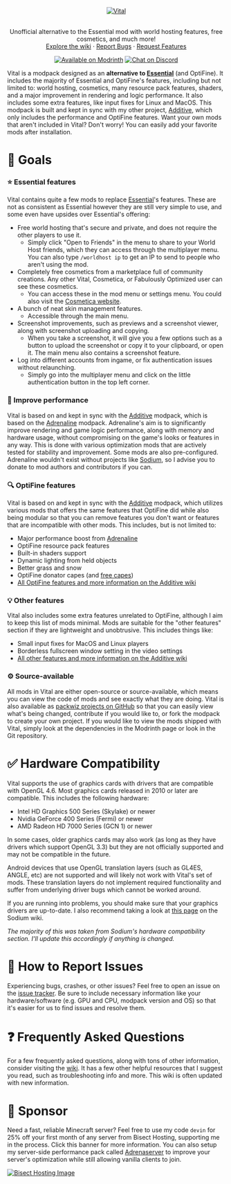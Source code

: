 <div align="center">
  <a href="https://github.com/intergrav/Adrenaline">
    <img src="https://raw.githubusercontent.com/intergrav/branding/main/vital/vital-banner.svg" alt="Vital">
  </a>
  <br />
  <br />
  <p align="center">
    Unofficial alternative to the Essential mod with world hosting features, free cosmetics, and much more!
    <br />
    <a href="https://github.com/intergrav/vital/wiki">Explore the wiki</a>
    ·
    <a href="https://github.com/intergrav/vital/issues">Report Bugs</a>
    ·
    <a href="https://github.com/intergrav/vital/issues">Request Features</a>
  </p>
  <a href="https://modrinth.com/modpack/vital"><img src="https://cdn.jsdelivr.net/npm/@intergrav/devins-badges@3/assets/compact-minimal/available/modrinth_vector.svg" alt="Available on Modrinth"></a>
  <a href="https://discord.gg/wncdz7e8jy"><img src="https://cdn.jsdelivr.net/npm/@intergrav/devins-badges@3/assets/compact-minimal/social/discord-singular_vector.svg" alt="Chat on Discord"></a>
</div>

Vital is a modpack designed as an **alternative to [Essential](https://modrinth.com/mod/essential)** (and OptiFine). It includes the majority of Essential and OptiFine's features, including but not limited to: world hosting, cosmetics, many resource pack features, shaders, and a major improvement in rendering and logic performance. It also includes some extra features, like input fixes for Linux and MacOS. This modpack is built and kept in sync with my other project, [Additive](https://modrinth.com/modpack/additive), which only includes the performance and OptiFine features. Want your own mods that aren't included in Vital? Don't worry! You can easily add your favorite mods after installation.

# 🎯 Goals

### ⭐ Essential features

Vital contains quite a few mods to replace [Essential](https://modrinth.com/mod/essential)'s features. These are not as consistent as Essential however they are still very simple to use, and some even have upsides over Essential's offering:

- Free world hosting that's secure and private, and does not require the other players to use it. 
  - Simply click "Open to Friends" in the menu to share to your World Host friends, which they can access through the multiplayer menu. You can also type `/worldhost ip` to get an IP to send to people who aren't using the mod.
- Completely free cosmetics from a marketplace full of community creations. Any other Vital, Cosmetica, or Fabulously Optimized user can see these cosmetics.
  - You can access these in the mod menu or settings menu. You could also visit the [Cosmetica website](https://cosmetica.cc).
- A bunch of neat skin management features.
  - Accessible through the main menu.
- Screenshot improvements, such as previews and a screenshot viewer, along with screenshot uploading and copying.
  - When you take a screenshot, it will give you a few options such as a button to upload the screenshot or copy it to your clipboard, or open it. The main menu also contains a screenshot feature.
- Log into different accounts from ingame, or fix authentication issues without relaunching.
  - Simply go into the multiplayer menu and click on the little authentication button in the top left corner.

### 🚀 Improve performance

Vital is based on and kept in sync with the [Additive](https://modrinth.com/modpack/Additive) modpack, which is based on the [Adrenaline](https://modrinth.com/modpack/adrenaline) modpack. Adrenaline's aim is to significantly improve rendering and game logic performance, along with memory and hardware usage, without compromising on the game's looks or features in any way. This is done with various optimization mods that are actively tested for stability and improvement. Some mods are also pre-configured. Adrenaline wouldn't exist without projects like [Sodium](https://modrinth.com/mod/sodium), so I advise you to donate to mod authors and contributors if you can.

### 🔍 OptiFine features

Vital is based on and kept in sync with the [Additive](https://modrinth.com/modpack/Additive) modpack, which utilizes various mods that offers the same features that OptiFine did while also being modular so that you can remove features you don't want or features that are incompatible with other mods. This includes, but is not limited to:

- Major performance boost from [Adrenaline](https://modrinth.com/modpack/adrenaline)
- OptiFine resource pack features
- Built-in shaders support
- Dynamic lighting from held objects
- Better grass and snow
- OptiFine donator capes (and [free capes](https://github.com/skywardmc/additive/wiki/Supporter-cape))
- [All OptiFine features and more information on the Additive wiki](https://github.com/skywardmc/additive/wiki/Give-up-OptiFine)

### 💡 Other features

Vital also includes some extra features unrelated to OptiFine, although I aim to keep this list of mods minimal. Mods are suitable for the "other features" section if they are lightweight and unobtrusive. This includes things like:

- Small input fixes for MacOS and Linux players
- Borderless fullscreen window setting in the video settings
- [All other features and more information on the Additive wiki](https://github.com/skywardmc/additive/wiki/Extra-features)

### ⚙️ Source-available

All mods in Vital are either open-source or source-available, which means you can view the code of mods and see exactly what they are doing. Vital is also available as [packwiz projects on GitHub](https://github.com/intergrav/vital) so that you can easily view what's being changed, contribute if you would like to, or fork the modpack to create your own project. If you would like to view the mods shipped with Vital, simply look at the dependencies in the Modrinth page or look in the Git repository.

# ✅ Hardware Compatibility

Vital supports the use of graphics cards with drivers that are compatible with OpenGL 4.6. Most graphics cards released in 2010 or later are compatible. This includes the following hardware:

- Intel HD Graphics 500 Series (Skylake) or newer
- Nvidia GeForce 400 Series (Fermi) or newer
- AMD Radeon HD 7000 Series (GCN 1) or newer

In some cases, older graphics cards may also work (as long as they have drivers which support OpenGL 3.3) but they are not officially supported and may not be compatible in the future.

Android devices that use OpenGL translation layers (such as GL4ES, ANGLE, etc) are not supported and will likely not work with Vital's set of mods. These translation layers do not implement required functionality and suffer from underlying driver bugs which cannot be worked around.

If you are running into problems, you should make sure that your graphics drivers are up-to-date. I also recommend taking a look at [this page](https://github.com/CaffeineMC/sodium-fabric/wiki/Driver-Compatibility) on the Sodium wiki.

*The majority of this was taken from Sodium's hardware compatibility section. I'll update this accordingly if anything is changed.*

# 🐛 How to Report Issues

Experiencing bugs, crashes, or other issues? Feel free to open an issue on the [issue tracker](https://github.com/intergrav/Vital/issues). Be sure to include necessary information like your hardware/software (e.g. GPU and CPU, modpack version and OS) so that it's easier for us to find issues and resolve them.

# ❓ Frequently Asked Questions

For a few frequently asked questions, along with tons of other information, consider visiting the [wiki](https://github.com/intergrav/Vital/wiki). It has a few other helpful resources that I suggest you read, such as troubleshooting info and more. This wiki is often updated with new information.

# 🍉 Sponsor

Need a fast, reliable Minecraft server? Feel free to use my code `devin` for 25% off your first month of any server from Bisect Hosting, supporting me in the process. Click this banner for more information. You can also setup my server-side performance pack called [Adrenaserver](https://modrinth.com/modpack/adrenaserver) to improve your server's optimization while still allowing vanilla clients to join.

[![Bisect Hosting Image](https://www.bisecthosting.com/partners/custom-banners/444cf491-d49c-4b9a-8b2d-250593122b7e.webp)](https://www.bisecthosting.com/devin)

